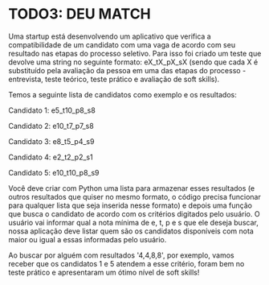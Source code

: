 # TODO3: DEU MATCH
Uma startup está desenvolvendo um aplicativo que verifica a compatibilidade de um candidato com uma vaga de acordo com seu resultado nas etapas do processo seletivo. Para isso foi criado um teste que devolve uma string no seguinte formato: eX_tX_pX_sX (sendo que cada X é substituído pela avaliação da pessoa em uma das etapas do processo - entrevista, teste teórico, teste prático e avaliação de soft skills).

Temos a seguinte lista de candidatos como exemplo e os resultados:

Candidato 1: e5_t10_p8_s8

Candidato 2: e10_t7_p7_s8

Candidato 3: e8_t5_p4_s9

Candidato 4: e2_t2_p2_s1

Candidato 5: e10_t10_p8_s9

Você deve criar com Python uma lista para armazenar esses resultados (e outros resultados que quiser no mesmo formato, o código precisa funcionar para qualquer lista que seja inserida nesse formato) e depois uma função que busca o candidato de acordo com os critérios digitados pelo usuário. O usuário vai informar qual a nota mínima de e, t, p e s que ele deseja buscar, nossa aplicação deve listar quem são os candidatos disponíveis com nota maior ou igual a essas informadas pelo usuário.

Ao buscar por alguém com resultados '4,4,8,8', por exemplo, vamos receber que os candidatos 1 e 5 atendem a esse critério, foram bem no teste prático e apresentaram um ótimo nível de soft skills!
